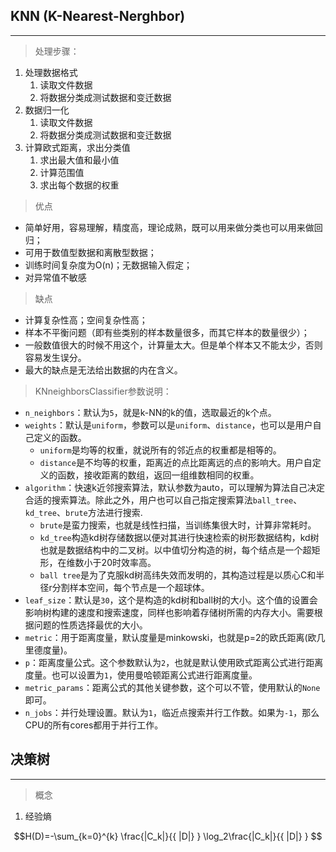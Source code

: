 ##  KNN (K-Nearest-Nerghbor)

---

> 处理步骤：
1. 处理数据格式
    1. 读取文件数据
    2. 将数据分类成测试数据和变迁数据
2. 数据归一化
    1. 读取文件数据
    2. 将数据分类成测试数据和变迁数据
3. 计算欧式距离，求出分类值
    1. 求出最大值和最小值
    2. 计算范围值
    3. 求出每个数据的权重

> 优点
- 简单好用，容易理解，精度高，理论成熟，既可以用来做分类也可以用来做回归；
- 可用于数值型数据和离散型数据；
- 训练时间复杂度为O(n)；无数据输入假定；
- 对异常值不敏感

> 缺点
- 计算复杂性高；空间复杂性高；
- 样本不平衡问题（即有些类别的样本数量很多，而其它样本的数量很少）；
- 一般数值很大的时候不用这个，计算量太大。但是单个样本又不能太少，否则容易发生误分。
- 最大的缺点是无法给出数据的内在含义。

> KNneighborsClassifier参数说明：
- `n_neighbors`：默认为`5`，就是k-NN的k的值，选取最近的k个点。
- `weights`：默认是`uniform`，参数可以是`uniform`、`distance`，也可以是用户自己定义的函数。
    - `uniform`是均等的权重，就说所有的邻近点的权重都是相等的。
    - `distance`是不均等的权重，距离近的点比距离远的点的影响大。用户自定义的函数，接收距离的数组，返回一组维数相同的权重。
- `algorithm`：快速k近邻搜索算法，默认参数为auto，可以理解为算法自己决定合适的搜索算法。除此之外，用户也可以自己指定搜索算法`ball_tree`、`kd_tree`、`brute`方法进行搜索.
    - `brute`是蛮力搜索，也就是线性扫描，当训练集很大时，计算非常耗时。
    - `kd_tree`构造kd树存储数据以便对其进行快速检索的树形数据结构，kd树也就是数据结构中的二叉树。以中值切分构造的树，每个结点是一个超矩形，在维数小于20时效率高。
    - `ball tree`是为了克服kd树高纬失效而发明的，其构造过程是以质心C和半径r分割样本空间，每个节点是一个超球体。
- `leaf_size`：默认是`30`，这个是构造的kd树和ball树的大小。这个值的设置会影响树构建的速度和搜索速度，同样也影响着存储树所需的内存大小。需要根据问题的性质选择最优的大小。
- `metric`：用于距离度量，默认度量是minkowski，也就是p=2的欧氏距离(欧几里德度量)。
- `p`：距离度量公式。这个参数默认为`2`，也就是默认使用欧式距离公式进行距离度量。也可以设置为`1`，使用曼哈顿距离公式进行距离度量。
- `metric_params`：距离公式的其他关键参数，这个可以不管，使用默认的`None`即可。
- `n_jobs`：并行处理设置。默认为`1`，临近点搜索并行工作数。如果为`-1`，那么CPU的所有cores都用于并行工作。


##  决策树

---

> 概念
1. 经验熵

$$H(D)=-\sum_{k=0}^{k} \frac{|C_k|}{{ |D|} } \log_2\frac{|C_k|}{{ |D|} } $$



















